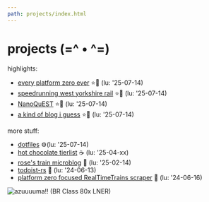 ```yaml
---
path: projects/index.html
---
```

# projects (=^ • ^=)
highlights:

- [every platform zero ever](/projects/plat0) ⭐🚆 (lu: '25-07-14)
- [speedrunning west yorkshire rail](/projects/wymetro) ⭐🚆 (lu: '25-07-14)
- [NanoQuEST](/projects/nano) ⭐🔬 (lu: '25-07-14)
- [a kind of blog i guess](/blog) ⭐📖 (lu: '25-07-14)

more stuff:

- [dotfiles](/projects/dotfiles) ⚙️(lu: '25-07-14)
- [hot chocolate tierlist](/projects/hot-choc) ☕ (lu: '25-04-xx)
- [rose's train microblog](/train) 🚆 (lu: '25-02-14)
- [todoist-rs](/projects/todoist-rs) 🦀 (lu: '24-06-13)
- [platform zero focused RealTimeTrains scraper](/projects/plat0-scraper) 🦀 (lu: '24-06-16)

![azuuuuma!! (BR Class 80x LNER)](/assets/azuuuma.webp "zoom! it's an azuma! (thats BR class 800)")

